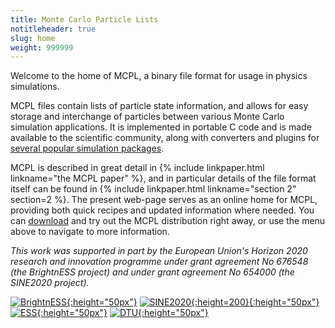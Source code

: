 ```yaml
---
title: Monte Carlo Particle Lists
notitleheader: true
slug: home
weight: 999999
---
```


Welcome to the home of MCPL, a binary file format for usage in physics simulations.

MCPL files contain lists of particle state information, and allows for easy
storage and interchange of particles between various Monte Carlo simulation
applications. It is implemented in portable C code and is made available to the
scientific community, along with converters and plugins for [several popular
simulation packages](LOCAL:hooks/).

MCPL is described in great detail in {% include
linkpaper.html linkname="the MCPL paper" %}, and in particular details of the file format itself can be
found in {% include linkpaper.html linkname="section 2"
section=2 %}. The present web-page serves as an online home for MCPL, providing
both quick recipes and updated information where needed. You can [download](LOCAL:get/)
and try out the MCPL distribution right away, or use the
menu above to navigate to more information.

_This work was supported in part by the European Union's Horizon 2020 research
and innovation programme under grant agreement No 676548 (the BrightnESS
project) and under grant agreement No 654000 (the SINE2020 project)._

[![BrightnESS](LOCAL:images/brightness_logo.png){:height="50px"}](https://brightness.esss.se/)
[![SINE2020](LOCAL:images/sine2020_logo.png){:height=200}{:height="50px"}](http://www.sine2020.eu/)
[![ESS](LOCAL:images/ess-logo.png){:height="50px"}](https://europeanspallationsource.se/)
[![DTU](LOCAL:images/DTU-logo.png){:height="50px"}](http://www.dtu.dk/)
